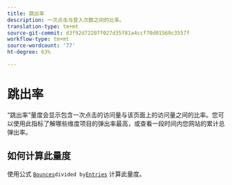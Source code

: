```yaml
---
title: 跳出率
description: 一次点击与登入次数之间的比率。
translation-type: tm+mt
source-git-commit: d3f92d72207f027d35f81a4ccf70d01569c3557f
workflow-type: tm+mt
source-wordcount: '77'
ht-degree: 63%

---
```



# 跳出率

“跳出率”量度会显示包含一次点击的访问量与该页面上的访问量之间的比率。您可以使用此指标了解哪些维度项目的弹出率最高，或查看一段时间内您网站的累计总弹出率。

## 如何计算此量度

使用公式 [`Bounces`](bounces.md)` divided by `[`Entries`](entries.md) 计算此量度。
